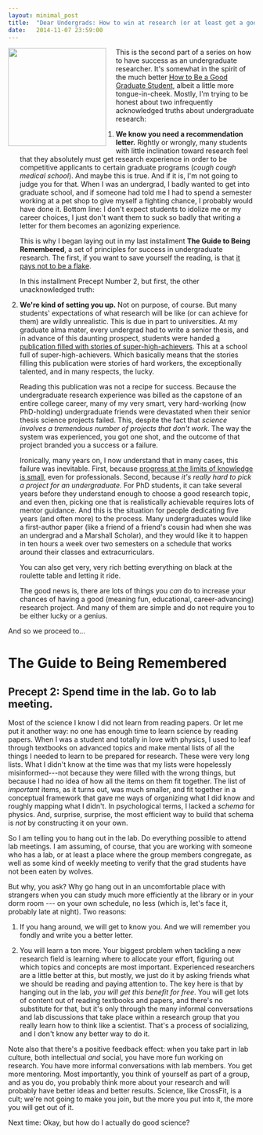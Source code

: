 ```yaml
---
layout: minimal_post
title:  "Dear Undergrads: How to win at research (or at least get a good rec letter) Pt. 2"
date:   2014-11-07 23:59:00
---
```

<img src="http://www.duke.edu/~jmp33/assets/freddy.png" width="200px" style="float:left; margin-right: 20px; margin-bottom: 10px"/> This is the second part of a series on how to have success as an undergraduate researcher. It's somewhat in the spirit of the much better [How to Be a Good Graduate Student](http://www.cs.indiana.edu/how.2b/how.2b.html), albeit a little more tongue-in-cheek. Mostly, I'm trying to be honest about two infrequently acknowledged truths about undergraduate research:

1. **We know you need a recommendation letter.** Rightly or wrongly, many students with little inclination toward research feel that they absolutely must get research experience in order to be competitive applicants to certain graduate programs (*cough* *cough* *medical school*). And maybe this is true. And if it is, I'm not going to judge you for that. When I was an undergrad, I badly wanted to get into graduate school, and if someone had told me I had to spend a semester working at a pet shop to give myself a fighting chance, I probably would have done it. Bottom line: I don't expect students to idolize me or my career choices, I just don't want them to suck so badly that writing a letter for them becomes an agonizing experience.

    This is why I began laying out in my last installment **The Guide to Being Remembered**, a set of principles for success in undergraduate research. The first, if you want to save yourself the reading, is that [it pays not to be a flake](/2014/11/04/dear-undergrads-how-to-win-at-research-pt1.html). 

    In this installment Precept Number 2, but first, the other unacknowledged truth: 

2. **We're kind of setting you up.** Not on purpose, of course. But many students' expectations of what research will be like (or can achieve for them) are wildly unrealistic. This is due in part to universities. At my graduate alma mater, every undergrad had to write a senior thesis, and in advance of this daunting prospect, students were handed [a publication filled with stories of super-high-achievers](http://www.princeton.edu/pub/qp/reflections/). This at a school full of super-high-achievers. Which basically means that the stories filling this publication were stories of hard workers, the exceptionally talented, and in many respects, the lucky. 
    
    Reading this publication was not a recipe for success. Because the undergraduate research experience was billed as the capstone of an entire college career, many of my very smart, very hard-working (now PhD-holding) undergraduate friends were devastated when their senior thesis science projects failed. This, despite the fact that *science involves a tremendous number of projects that don't work*. The way the system was experienced, you got one shot, and the outcome of that project branded you a success or a failure.

    Ironically, many years on, I now understand that in many cases, this failure was inevitable. First, because [progress at the limits of knowledge is small](http://matt.might.net/articles/phd-school-in-pictures/), even for professionals. Second, because *it's really hard to pick a project for an undergraduate*. For PhD students, it can take several years before they understand enough to choose a good research topic, and even then, picking one that is realistically achievable requires lots of mentor guidance. And this is the situation for people dedicating five years (and often more) to the process. Many undergraduates would like a first-author paper (like a friend of a friend's cousin had when she was an undergrad and a Marshall Scholar), and they would like it to happen in ten hours a week over two semesters on a schedule that works around their classes and extracurriculars.

    You can also get very, very rich betting everything on black at the roulette table and letting it ride.

    The good news is, there are lots of things you *can* do to increase your chances of having a good (meaning fun, educational, career-advancing) research project. And many of them are simple and do not require you to be either lucky or a genius.

And so we proceed to...

# The Guide to Being Remembered

## Precept 2: Spend time in the lab. Go to lab meeting.

Most of the science I know I did not learn from reading papers. Or let me put it another way: no one has enough time to learn science by reading papers. When I was a student and totally in love with physics, I used to leaf through textbooks on advanced topics and make mental lists of all the things I needed to learn to be prepared for research. These were very long lists. What I didn't know at the time was that my lists were hopelessly misinformed---not because they were filled with the wrong things, but because I had no idea of how all the items on them fit together. The list of *important* items, as it turns out, was much smaller, and fit together in a conceptual framework that gave me ways of organizing what I did know and roughly mapping what I didn't. In psychological terms, I lacked a *schema* for physics. And, surprise, surprise, the most efficient way to build that schema is *not* by constructing it on your own.

So I am telling you to hang out in the lab. Do everything possible to attend lab meetings. I am assuming, of course, that you are working with someone who has a lab, or at least a place where the group members congregate, as well as some kind of weekly meeting to verify that the grad students have not been eaten by wolves. 

But why, you ask? Why go hang out in an uncomfortable place with strangers when you can study much more efficiently at the library or in your dorm room --- on your own schedule, no less (which is, let's face it, probably late at night). Two reasons:

1. If you hang around, we will get to know you. And we will remember you fondly and write you a better letter. 

2. You will learn a ton more. Your biggest problem when tackling a new research field is learning where to allocate your effort, figuring out which topics and concepts are most important. Experienced researchers are a little better at this, but mostly, we just do it by asking friends what we should be reading and paying attention to. The key here is that by hanging out in the lab, *you will get this benefit for free*. You will get lots of content out of reading textbooks and papers, and there's no substitute for that, but it's only through the many informal conversations and lab discussions that take place within a research group that you really learn how to think like a scientist. That's a process of socializing, and I don't know any better way to do it.

Note also that there's a positive feedback effect: when you take part in lab culture, both intellectual *and* social, you have more fun working on research. You have more informal conversations with lab members. You get more mentoring. Most importantly, you think of yourself as part of a group, and as you do, you probably think more about your research and will probably have better ideas and better results. Science, like CrossFit, is a cult; we're not going to make you join, but the more you put into it, the more you will get out of it.

Next time: Okay, but how do I actually do good science?